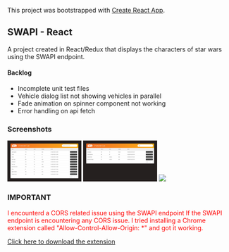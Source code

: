 This project was bootstrapped with [Create React App](https://github.com/facebook/create-react-app).

## SWAPI - React

A project created in React/Redux that displays the characters of star wars using the SWAPI endpoint.

#### Backlog

- Incomplete unit test files
- Vehicle dialog list not showing vehicles in parallel
- Fade animation on spinner component not working
- Error handling on api fetch

### Screenshots

<img src="/screenshots/home.png" width="33.33%" />
<img src="/screenshots/search.png" width="33.33%" />
<img src="/screenshots/vehicle.png" width="33.33%" />

### IMPORTANT

<span style="color:red">I encounterd a CORS related issue using the SWAPI endpoint If the SWAPI endpoint is encountering any CORS issue. I tried installing a Chrome extension called "Allow-Control-Allow-Origin: \*" and got it working.</span>

[Click here to download the extension](https://chrome.google.com/webstore/detail/allow-control-allow-origi/nlfbmbojpeacfghkpbjhddihlkkiljbi?hl=en)
